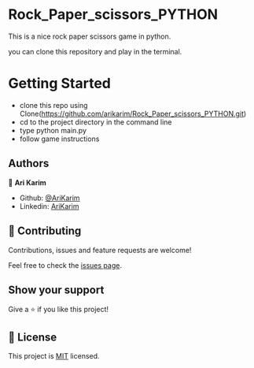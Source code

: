 # Rock_Paper_scissors_PYTHON

This is a nice rock paper scissors game in python.

you can clone this repository and play in the terminal.


# Getting Started

- clone this repo using Clone(https://github.com/arikarim/Rock_Paper_scissors_PYTHON.git)
- cd to the project directory in the command line
- type python main.py
- follow game instructions



## Authors

👤 **Ari Karim**

- Github: [@AriKarim](https://github.com/arikarim)
- Linkedin: [AriKarim](https://www.linkedin.com/in/ari-karim-523bb81b3)


## 🤝 Contributing

Contributions, issues and feature requests are welcome!

Feel free to check the [issues page](issues/).

## Show your support

Give a ⭐️ if you like this project!

## 📝 License

This project is [MIT](lic.url) licensed.